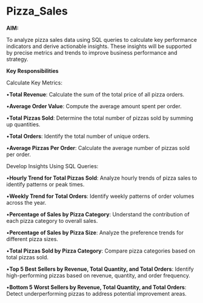 # Pizza_Sales

**AIM:**

To analyze pizza sales data using SQL queries to calculate key performance indicators and derive actionable insights. These insights will be supported by precise metrics and trends to improve business performance and strategy.

**Key Responsibilities**

Calculate Key Metrics:

•**Total Revenue**: Calculate the sum of the total price of all pizza orders.

•**Average Order Value**: Compute the average amount spent per order.

•**Total Pizzas Sold**: Determine the total number of pizzas sold by summing up quantities.

•**Total Orders**: Identify the total number of unique orders.

•**Average Pizzas Per Order**: Calculate the average number of pizzas sold per order.

Develop Insights Using SQL Queries:

•**Hourly Trend for Total Pizzas Sold**: Analyze hourly trends of pizza sales to identify patterns or peak times.

•**Weekly Trend for Total Orders**: Identify weekly patterns of order volumes across the year.

•**Percentage of Sales by Pizza Category**: Understand the contribution of each pizza category to overall sales.

•**Percentage of Sales by Pizza Size**: Analyze the preference trends for different pizza sizes.

•**Total Pizzas Sold by Pizza Category**: Compare pizza categories based on total pizzas sold.

•**Top 5 Best Sellers by Revenue, Total Quantity, and Total Orders**: Identify high-performing pizzas based on revenue, quantity, and order frequency.

•**Bottom 5 Worst Sellers by Revenue, Total Quantity, and Total Orders**: Detect underperforming pizzas to address potential improvement areas.
